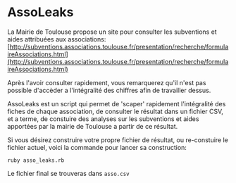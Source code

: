 # AssoLeaks

La Mairie de Toulouse propose un site pour consulter les subventions et aides attribuées aux associations: [http://subventions.associations.toulouse.fr/presentation/recherche/formulaireAssociations.html](http://subventions.associations.toulouse.fr/presentation/recherche/formulaireAssociations.html)

Après l'avoir consulter rapidement, vous remarquerez qu'il n'est pas possible d'accèder a l'intégralité des chiffres afin de travailler dessus.

AssoLeaks est un script qui permet de 'scaper' rapidement l'intégralité des fiches de chaque association, de consulter le résultat dans un fichier CSV, et a terme, de constuire des analyses sur les subventions et aides apportées par la mairie de Toulouse a partir de ce résultat.

Si vous désirez construire votre propre fichier de résultat, ou re-constuire le fichier actuel, voici la commande pour lancer sa construction:

```
ruby asso_leaks.rb
```

Le fichier final se trouveras dans ```asso.csv```

